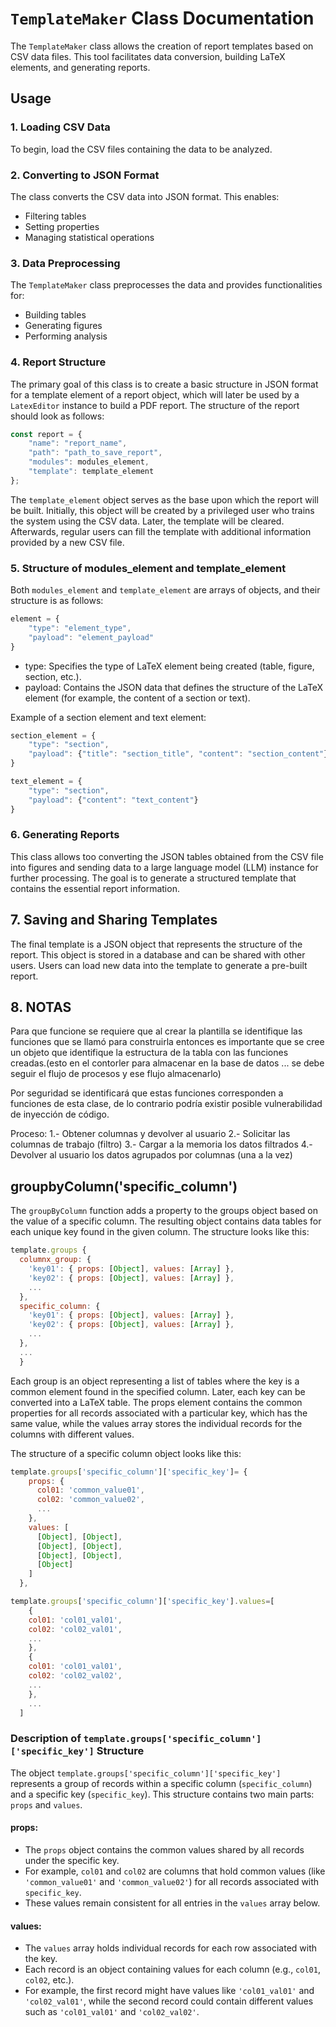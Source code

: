 # `TemplateMaker` Class Documentation  

The `TemplateMaker` class allows the creation of report templates based on CSV data files. This tool facilitates data conversion, building LaTeX elements, and generating reports.

## Usage  

### 1. **Loading CSV Data**  
To begin, load the CSV files containing the data to be analyzed.

### 2. **Converting to JSON Format**  
The class converts the CSV data into JSON format. This enables:  
   - Filtering tables  
   - Setting properties  
   - Managing statistical operations  

### 3. **Data Preprocessing**  
The `TemplateMaker` class preprocesses the data and provides functionalities for:  
   - Building tables  
   - Generating figures  
   - Performing analysis  

### 4. **Report Structure**  
The primary goal of this class is to create a basic structure in JSON format for a template element of a report object, which will later be used by a `LatexEditor` instance to build a PDF report. The structure of the report should look as follows:

```javascript
const report = {
    "name": "report_name",
    "path": "path_to_save_report",
    "modules": modules_element,
    "template": template_element
};
```
The `template_element` object serves as the base upon which the report will be built. Initially, this object will be created by a privileged user who trains the system using the CSV data. Later, the template will be cleared. Afterwards, regular users can fill the template with additional information provided by a new CSV file.

### 5. **Structure of modules_element and template_element**
Both `modules_element` and `template_element` are arrays of objects, and their structure is as follows:

```javascript
element = {
    "type": "element_type",
    "payload": "element_payload"
}
```

- type: Specifies the type of LaTeX element being created (table, figure, section, etc.).
- payload: Contains the JSON data that defines the structure of the LaTeX element (for example, the content of a section or text).

Example of a section element and text element:

```javascript
section_element = {
    "type": "section",
    "payload": {"title": "section_title", "content": "section_content"}
}

text_element = {
    "type": "section",
    "payload": {"content": "text_content"}
}
```

### 6. **Generating Reports**

This class allows too converting the JSON tables obtained from the CSV file into figures and sending data to a large language model (LLM) instance for further processing. The goal is to generate a structured template that contains the essential report information.


## 7. **Saving and Sharing Templates**

The final template is a JSON object that represents the structure of the report. This object is stored in a database and can be shared with other users. Users can load new data into the template to generate a pre-built report.



## 8. **NOTAS**

Para que funcione se requiere que al crear la plantilla se identifique las funciones que se llamó para construirla
entonces es importante que se cree un objeto que identifique la estructura de la tabla con las funciones creadas.(esto en el contorler para almacenar en la base de datos ... se debe seguir el flujo de procesos y ese flujo almacenarlo)

Por seguridad se identificará que estas funciones corresponden a funciones de esta clase, de lo contrario podría existir posible
vulnerabilidad de inyección de código.

Proceso:
1.- Obtener columnas y devolver al usuario
2.- Solicitar las columnas de trabajo (filtro)
3.- Cargar a la memoria los datos filtrados
4.- Devolver al usuario los datos agrupados por columnas (una  a la vez)


## **groupbyColumn('specific_column')**
The `groupByColumn` function adds a property to the groups object based on the value of a specific column. The resulting object contains data tables for each unique key found in the given column. The structure looks like this:

```javascript
template.groups {
  columnx_group: {
    'key01': { props: [Object], values: [Array] },
    'key02': { props: [Object], values: [Array] },
    ...
  },
  specific_column: {
    'key01': { props: [Object], values: [Array] },
    'key02': { props: [Object], values: [Array] },
    ...
  },
  ...
  }
```
Each group is an object representing a list of tables where the key is a common element found in the specified column. Later, each key can be converted into a LaTeX table. The props element contains the common properties for all records associated with a particular key, which has the same value, while the values array stores the individual records for the columns with different values.

The structure of a specific column object looks like this:

```javascript
template.groups['specific_column']['specific_key']= {
    props: {
      col01: 'common_value01',
      col02: 'common_value02',
      ...
    },
    values: [
      [Object], [Object],
      [Object], [Object],
      [Object], [Object],
      [Object]
    ]
  },

template.groups['specific_column']['specific_key'].values=[
    {
    col01: 'col01_val01',
    col02: 'col02_val01',
    ...
    },
    {
    col01: 'col01_val01',
    col02: 'col02_val02',
    ...
    },
    ...
  ]
```
### Description of `template.groups['specific_column']['specific_key']` Structure

The object `template.groups['specific_column']['specific_key']` represents a group of records within a specific column (`specific_column`) and a specific key (`specific_key`). This structure contains two main parts: `props` and `values`.

#### **props:**
- The `props` object contains the common values shared by all records under the specific key.
- For example, `col01` and `col02` are columns that hold common values (like `'common_value01'` and `'common_value02'`) for all records associated with `specific_key`.
- These values remain consistent for all entries in the `values` array below.

#### **values:**
- The `values` array holds individual records for each row associated with the key.
- Each record is an object containing values for each column (e.g., `col01`, `col02`, etc.).
- For example, the first record might have values like `'col01_val01'` and `'col02_val01'`, while the second record could contain different values such as `'col01_val01'` and `'col02_val02'`.

